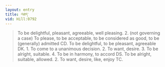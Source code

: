 ```yaml
---
layout: entry
title: འཐད་
vid: Hill:0792
---
```

> To be delightful, pleasant, agreeable, well pleasing\. 2\. (not governing a case) To please, to be acceptable, to be considered as good, to be (generally) admitted CD\. To be delightful, to be pleasant, agreeable DK\. 1\. To come to a unanimous decision\. 2\. To want, desire\. 3\. To be alright, suitable\. 4\. To be in harmony, to accord DS\. To be alright, suitable, allowed\. 2\. To want, desire, like, enjoy TC\.


